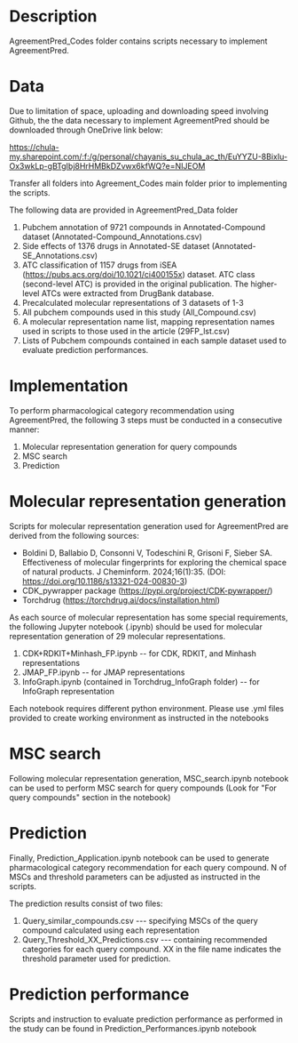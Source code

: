 # Description
AgreementPred_Codes folder contains scripts necessary to implement AgreementPred.

# Data
Due to limitation of space, uploading and downloading speed involving Github, the the data necessary to implement AgreementPred should be downloaded through OneDrive link below:

https://chula-my.sharepoint.com/:f:/g/personal/chayanis_su_chula_ac_th/EuYYZU-8BixIu-Ox3wkLp-gBTgIbj8HrHMBkDZvwx6kfWQ?e=NIJEOM

Transfer all folders into Agreement_Codes main folder prior to implementing the scripts.

The following data are provided in AgreementPred_Data folder
1. Pubchem annotation of 9721 compounds in Annotated-Compound dataset (Annotated-Compound_Annotations.csv)
2. Side effects of 1376 drugs in Annotated-SE dataset (Annotated-SE_Annotations.csv)
3. ATC classification of 1157 drugs from iSEA (https://pubs.acs.org/doi/10.1021/ci400155x) dataset. ATC class (second-level ATC) is provided in the original publication. The higher-level ATCs were extracted from DrugBank database.
4. Precalculated molecular representations of 3 datasets of 1-3
5. All pubchem compounds used in this study (All_Compound.csv)
6. A molecular representation name list, mapping representation names used in scripts to those used in the article (29FP_lst.csv)
7. Lists of Pubchem compounds contained in each sample dataset used to evaluate prediction performances.

# Implementation
To perform pharmacological category recommendation using AgreementPred, the following 3 steps must be conducted in a consecutive manner:

1. Molecular representation generation for query compounds
2. MSC search
3. Prediction

# Molecular representation generation
Scripts for molecular representation generation used for AgreementPred are derived from the following sources:
- Boldini D, Ballabio D, Consonni V, Todeschini R, Grisoni F, Sieber SA. Effectiveness of molecular fingerprints for exploring the chemical space of natural products. J Cheminform. 2024;16(1):35. (DOI: https://doi.org/10.1186/s13321-024-00830-3)
- CDK_pywrapper package (https://pypi.org/project/CDK-pywrapper/)
- Torchdrug (https://torchdrug.ai/docs/installation.html)

As each source of molecular representation has some special requirements, the following Jupyter notebook (.ipynb) should be used for molecular representation generation of 29 molecular representations.

1. CDK+RDKIT+Minhash_FP.ipynb -- for CDK, RDKIT, and Minhash representations
2. JMAP_FP.ipynb -- for JMAP representations
3. InfoGraph.ipynb (contained in Torchdrug_InfoGraph folder) -- for InfoGraph representation

Each notebook requires different python environment. Please use .yml files provided to create working environment as instructed in the notebooks

# MSC search
Following molecular representation generation, MSC_search.ipynb notebook can be used to perform MSC search for query compounds (Look for "For query compounds" section in the notebook)


# Prediction
Finally, Prediction_Application.ipynb notebook can be used to generate pharmacological category recommendation for each query compound. N of MSCs and threshold parameters can be adjusted as instructed in the scripts.

The prediction results consist of two files:
1. Query_similar_compounds.csv --- specifying MSCs of the query compound calculated using each representation
2. Query_Threshold_XX_Predictions.csv --- containing recommended categories for each query compound. XX in the file name indicates the threshold parameter used for prediction.


# Prediction performance
Scripts and instruction to evaluate prediction performance as performed in the study can be found in Prediction_Performances.ipynb notebook

